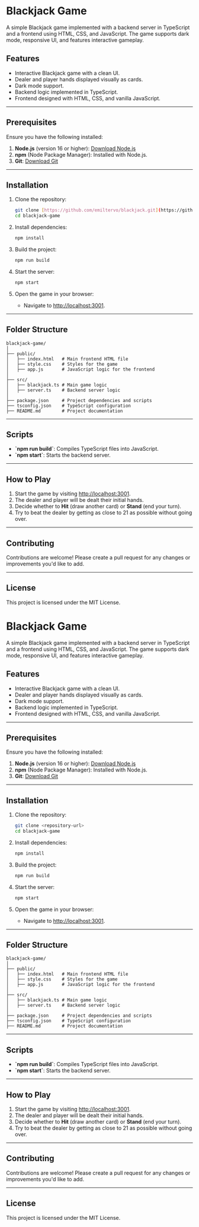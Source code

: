 # Blackjack Game

A simple Blackjack game implemented with a backend server in TypeScript and a frontend using HTML, CSS, and JavaScript. The game supports dark mode, responsive UI, and features interactive gameplay.

## Features

- Interactive Blackjack game with a clean UI.
- Dealer and player hands displayed visually as cards.
- Dark mode support.
- Backend logic implemented in TypeScript.
- Frontend designed with HTML, CSS, and vanilla JavaScript.

---

## Prerequisites

Ensure you have the following installed:

1. **Node.js** (version 16 or higher): [Download Node.js](https://nodejs.org)
2. **npm** (Node Package Manager): Installed with Node.js.
3. **Git**: [Download Git](https://git-scm.com/)

---

## Installation

1. Clone the repository:
   ```bash
   git clone [https://github.com/emiltervo/blackjack.git](https://github.com/emiltervo/blackjack.git)
   cd blackjack-game
   ```

2. Install dependencies:
   ```bash
   npm install
   ```

3. Build the project:
   ```bash
   npm run build
   ```

4. Start the server:
   ```bash
   npm start
   ```

5. Open the game in your browser:
   - Navigate to [http://localhost:3001](http://localhost:3001).

---

## Folder Structure

```
blackjack-game/
│
├── public/
│   ├── index.html   # Main frontend HTML file
│   ├── style.css    # Styles for the game
│   ├── app.js       # JavaScript logic for the frontend
│
├── src/
│   ├── blackjack.ts # Main game logic
│   ├── server.ts    # Backend server logic
│
├── package.json     # Project dependencies and scripts
├── tsconfig.json    # TypeScript configuration
├── README.md        # Project documentation
```

---

## Scripts

- **\`npm run build\`**: Compiles TypeScript files into JavaScript.
- **\`npm start\`**: Starts the backend server.

---

## How to Play

1. Start the game by visiting [http://localhost:3001](http://localhost:3001).
2. The dealer and player will be dealt their initial hands.
3. Decide whether to **Hit** (draw another card) or **Stand** (end your turn).
4. Try to beat the dealer by getting as close to 21 as possible without going over.

---

## Contributing

Contributions are welcome! Please create a pull request for any changes or improvements you'd like to add.

---

## License

This project is licensed under the MIT License.
# Blackjack Game

A simple Blackjack game implemented with a backend server in TypeScript and a frontend using HTML, CSS, and JavaScript. The game supports dark mode, responsive UI, and features interactive gameplay.

## Features

- Interactive Blackjack game with a clean UI.
- Dealer and player hands displayed visually as cards.
- Dark mode support.
- Backend logic implemented in TypeScript.
- Frontend designed with HTML, CSS, and vanilla JavaScript.

---

## Prerequisites

Ensure you have the following installed:

1. **Node.js** (version 16 or higher): [Download Node.js](https://nodejs.org)
2. **npm** (Node Package Manager): Installed with Node.js.
3. **Git**: [Download Git](https://git-scm.com/)

---

## Installation

1. Clone the repository:
   ```bash
   git clone <repository-url>
   cd blackjack-game
   ```

2. Install dependencies:
   ```bash
   npm install
   ```

3. Build the project:
   ```bash
   npm run build
   ```

4. Start the server:
   ```bash
   npm start
   ```

5. Open the game in your browser:
   - Navigate to [http://localhost:3001](http://localhost:3001).

---

## Folder Structure

```
blackjack-game/
│
├── public/
│   ├── index.html   # Main frontend HTML file
│   ├── style.css    # Styles for the game
│   ├── app.js       # JavaScript logic for the frontend
│
├── src/
│   ├── blackjack.ts # Main game logic
│   ├── server.ts    # Backend server logic
│
├── package.json     # Project dependencies and scripts
├── tsconfig.json    # TypeScript configuration
├── README.md        # Project documentation
```

---

## Scripts

- **\`npm run build\`**: Compiles TypeScript files into JavaScript.
- **\`npm start\`**: Starts the backend server.

---

## How to Play

1. Start the game by visiting [http://localhost:3001](http://localhost:3001).
2. The dealer and player will be dealt their initial hands.
3. Decide whether to **Hit** (draw another card) or **Stand** (end your turn).
4. Try to beat the dealer by getting as close to 21 as possible without going over.

---

## Contributing

Contributions are welcome! Please create a pull request for any changes or improvements you'd like to add.

---

## License

This project is licensed under the MIT License.
